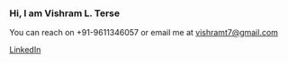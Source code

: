 ### Hi, I am Vishram L. Terse

You can reach on +91-9611346057 or email me at vishramt7@gmail.com

[LinkedIn](https://www.linkedin.com/in/vishram-terse-a7b83a3b/)
